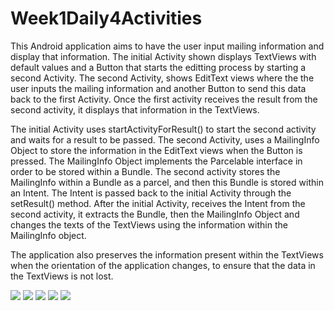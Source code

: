 # Week1Daily4Activities

This Android application aims to have the user input mailing information and display that information.
The initial Activity shown displays TextViews with default values and a Button that starts the editting process by starting a second Activity.
The second Activity, shows EditText views where the the user inputs the mailing information and another Button to send this data back to the first Activity.
Once the first activity receives the result from the second activity, it displays that information in the TextViews.

The initial Activity uses startActivityForResult() to start the second activity and waits for a result to be passed.
The second Activity, uses a MailingInfo Object to store the information in the EditText views when the Button is pressed.
The MailingInfo Object implements the Parcelable interface in order to be stored within a Bundle.
The second activity stores the MailingInfo within a Bundle as a parcel, and then this Bundle is stored within an Intent.
The Intent is passed back to the initial Activity through the setResult() method.
After the initial Activity, receives the Intent from the second activity, it extracts the Bundle, then the MailingInfo Object and changes the texts of the TextViews using the information within the MailingInfo object.

The application also preserves the information present within the TextViews when the orientation of the application changes, to ensure that the data in the TextViews is not lost.

![](onStart.png)
![](startEdit.png)
![](afterInput.png)
![](afterResultPass.png)
![](afterSwitch)
